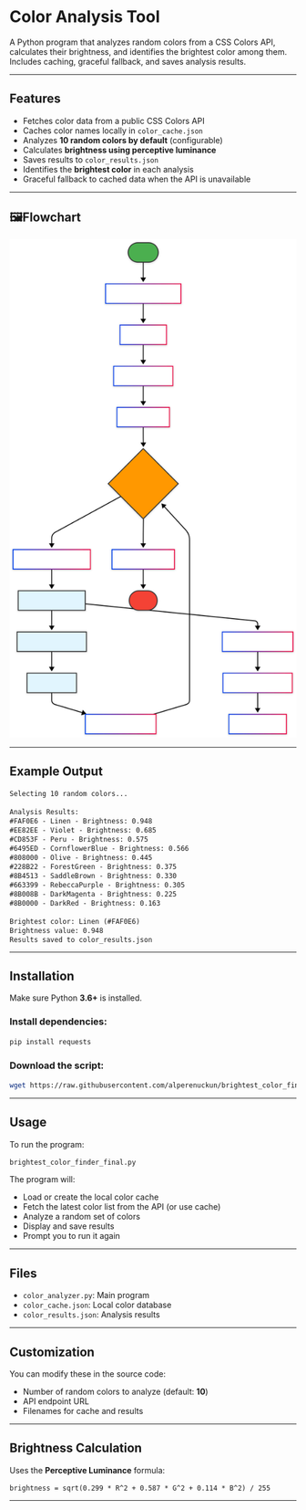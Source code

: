 # Color Analysis Tool

A Python program that analyzes random colors from a CSS Colors API, calculates their brightness, and identifies the brightest color among them. Includes caching, graceful fallback, and saves analysis results.

---

## Features

- Fetches color data from a public CSS Colors API
- Caches color names locally in `color_cache.json`
- Analyzes **10 random colors by default** (configurable)
- Calculates **brightness using perceptive luminance**
- Saves results to `color_results.json`
- Identifies the **brightest color** in each analysis
- Graceful fallback to cached data when the API is unavailable

---

## 🖼Flowchart

![Flowchart](https://github.com/alperenuckun/brightest_color_finder/blob/main/algorithm_flowchart.svg)

---

## Example Output

```
Selecting 10 random colors...

Analysis Results:
#FAF0E6 - Linen - Brightness: 0.948
#EE82EE - Violet - Brightness: 0.685
#CD853F - Peru - Brightness: 0.575
#6495ED - CornflowerBlue - Brightness: 0.566
#808000 - Olive - Brightness: 0.445
#228B22 - ForestGreen - Brightness: 0.375
#8B4513 - SaddleBrown - Brightness: 0.330
#663399 - RebeccaPurple - Brightness: 0.305
#8B008B - DarkMagenta - Brightness: 0.225
#8B0000 - DarkRed - Brightness: 0.163

Brightest color: Linen (#FAF0E6)
Brightness value: 0.948
Results saved to color_results.json

```

---

## Installation

Make sure Python **3.6+** is installed.

### Install dependencies:

```bash
pip install requests
```

### Download the script:

```bash
wget https://raw.githubusercontent.com/alperenuckun/brightest_color_finder/main/brightest_color_finder_final.py

```

---

## Usage

To run the program:

```bash
brightest_color_finder_final.py
```

The program will:

- Load or create the local color cache
- Fetch the latest color list from the API (or use cache)
- Analyze a random set of colors
- Display and save results
- Prompt you to run it again

---

## Files

- `color_analyzer.py`: Main program
- `color_cache.json`: Local color database
- `color_results.json`: Analysis results

---

## Customization

You can modify these in the source code:

- Number of random colors to analyze (default: **10**)
- API endpoint URL
- Filenames for cache and results

---

## Brightness Calculation

Uses the **Perceptive Luminance** formula:

```
brightness = sqrt(0.299 * R^2 + 0.587 * G^2 + 0.114 * B^2) / 255
```

---

